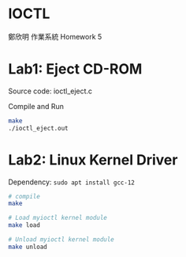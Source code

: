 # IOCTL
鄭欣明 作業系統 Homework 5

# Lab1: Eject CD-ROM

Source code: ioctl_eject.c

Compile and Run
```sh
make
./ioctl_eject.out
```

# Lab2: Linux Kernel Driver

Dependency: `sudo apt install gcc-12`

```sh
# compile
make

# Load myioctl kernel module
make load

# Unload myioctl kernel module
make unload
```
